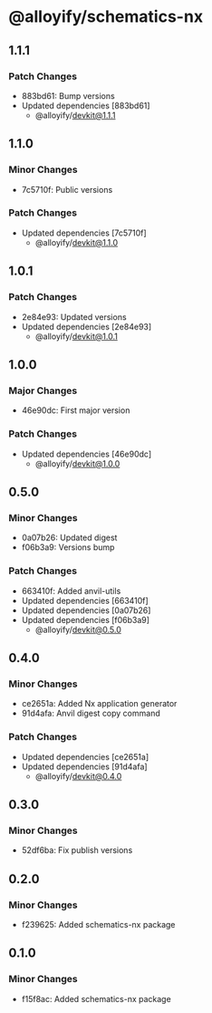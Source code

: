 # @alloyify/schematics-nx

## 1.1.1

### Patch Changes

- 883bd61: Bump versions
- Updated dependencies [883bd61]
  - @alloyify/devkit@1.1.1

## 1.1.0

### Minor Changes

- 7c5710f: Public versions

### Patch Changes

- Updated dependencies [7c5710f]
  - @alloyify/devkit@1.1.0

## 1.0.1

### Patch Changes

- 2e84e93: Updated versions
- Updated dependencies [2e84e93]
  - @alloyify/devkit@1.0.1

## 1.0.0

### Major Changes

- 46e90dc: First major version

### Patch Changes

- Updated dependencies [46e90dc]
  - @alloyify/devkit@1.0.0

## 0.5.0

### Minor Changes

- 0a07b26: Updated digest
- f06b3a9: Versions bump

### Patch Changes

- 663410f: Added anvil-utils
- Updated dependencies [663410f]
- Updated dependencies [0a07b26]
- Updated dependencies [f06b3a9]
  - @alloyify/devkit@0.5.0

## 0.4.0

### Minor Changes

- ce2651a: Added Nx application generator
- 91d4afa: Anvil digest copy command

### Patch Changes

- Updated dependencies [ce2651a]
- Updated dependencies [91d4afa]
  - @alloyify/devkit@0.4.0

## 0.3.0

### Minor Changes

- 52df6ba: Fix publish versions

## 0.2.0

### Minor Changes

- f239625: Added schematics-nx package

## 0.1.0

### Minor Changes

- f15f8ac: Added schematics-nx package
